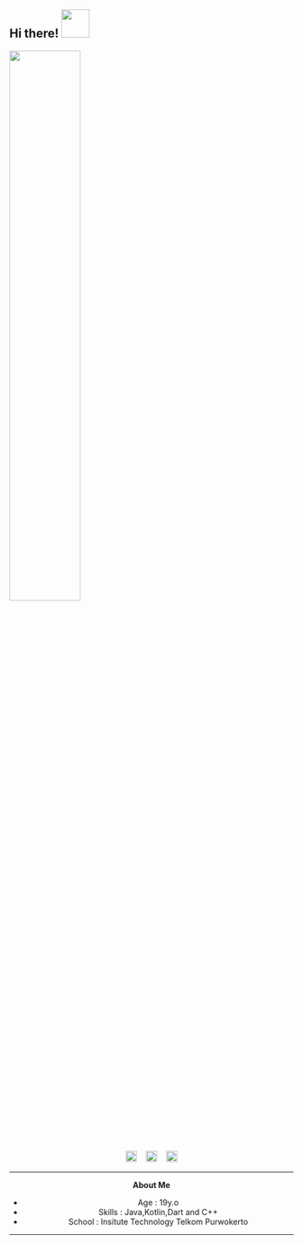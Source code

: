 <!-- ### Hi there, I'm Rizky 👋 -->
<h2> Hi there! <img src="https://media.giphy.com/media/mGcNjsfWAjY5AEZNw6/giphy.gif" width="50"></h2>
<!--
**lordacil/lordacil** is a ✨ _special_ ✨ repository because its `README.md` (this file) appears on your GitHub profile.

Here are some ideas to get you started:

- 🔭 I’m currently working on ...
- 🌱 I’m currently learning ...
- 👯 I’m looking to collaborate on ...
- 🤔 I’m looking for help with ...
- 💬 Ask me about ...
- 📫 How to reach me: ...
- 😄 Pronouns: ...
- ⚡ Fun fact: ...
-->

![github stats](https://github-readme-stats.vercel.app/api?username=lordacil&show_icons=true)

![github toplang](https://github-readme-stats.vercel.app/api/top-langs/?username=lordacil&layout=compact)

<!-- [nimek](https://user-images.githubusercontent.com/56204095/88059580-41079800-cb8f-11ea-8a10-f668fbb7a1cc.png) -->
<img src="https://user-images.githubusercontent.com/56204095/88059580-41079800-cb8f-11ea-8a10-f668fbb7a1cc.png" width="50%">

<center>
<a href="https://fb.me/nolep.sh"><img src="https://image.flaticon.com/icons/svg/174/174848.svg" alt="alt text" width="20" height="20"></a>      &nbsp;&nbsp;   <a href="https://instagram.com/rnugraha.id"><img src="https://image.flaticon.com/icons/svg/174/174855.svg" alt="alt text" width="20" height="20"></a>     &nbsp;&nbsp;   <a href="https://www.youtube.com/channel/UChDIv8GsgR2JUc9_q_EoVqA"><img src="https://image.flaticon.com/icons/svg/1562/1562715.svg" alt="alt text" width="20" height="20"></a>


___

**About Me**

- Age : 19y.o
- Skills : Java,Kotlin,Dart and C++
- School : Insitute Technology Telkom Purwokerto

___
<!--
[![Lordacil's github stats](https://github-readme-stats.vercel.app/api?username=lordacil)](https://github.com/lordacil/github-readme-stats)
-->

